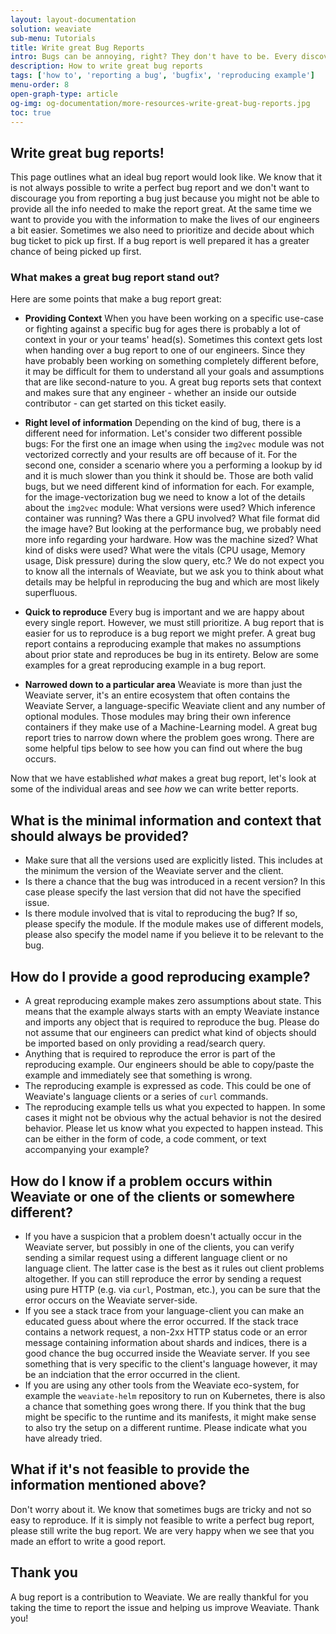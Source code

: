 ```yaml
---
layout: layout-documentation
solution: weaviate
sub-menu: Tutorials
title: Write great Bug Reports
intro: Bugs can be annoying, right? They don't have to be. Every discovered bug is a chance to help make Weaviate better. We are happy about bug rreports because they highlight that we missed something and help us make sure an issue will never occur again. For our engineers to quickly identify and fix a bug there is some information that we may need. This tutorial is about how to write a great bug report.
description: How to write great bug reports
tags: ['how to', 'reporting a bug', 'bugfix', 'reproducing example']
menu-order: 8
open-graph-type: article
og-img: og-documentation/more-resources-write-great-bug-reports.jpg
toc: true
---
```


## Write great bug reports!

This page outlines what an ideal bug report would look like. We know that it is
not always possible to write a perfect bug report and we don't want to
discourage you from reporting a bug just because you might not be able to
provide all the info needed to make the report great. At the same time we want
to provide you with the information to make the lives of our engineers a bit
easier. Sometimes we also need to prioritize and decide about which bug ticket
to pick up first. If a bug report is well prepared it has a greater chance of
being picked up first.

### What makes a great bug report stand out?

Here are some points that make a bug report great:

- **Providing Context**
  When you have been working on a specific use-case or fighting against a
  specific bug for ages there is probably a lot of context in your or your
  teams' head(s). Sometimes this context gets lost when handing over a bug
  report to one of our engineers. Since they have probably been working on
  something completely different before, it may be difficult for them to
  understand all your goals and assumptions that are like second-nature to you.
  A great bug reports sets that context and makes sure that any engineer -
  whether an inside our outside contributor - can get started on this ticket
  easily.

- **Right level of information**
  Depending on the kind of bug, there is a different need for information.
  Let's consider two different possible bugs: For the first one an image when
  using the `img2vec` module was not vectorized correctly and your results are
  off because of it. For the second one, consider a scenario where you a
  performing a lookup by id and it is much slower than you think it should be.
  Those are both valid bugs, but we need different kind of information for
  each. For example, for the image-vectorization bug we need to know a lot of
  the details about the `img2vec` module: What versions were used? Which
  inference container was running? Was there a GPU involved? What file format
  did the image have? But looking at the performance bug, we probably need more
  info regarding your hardware. How was the machine sized? What kind of disks
  were used? What were the vitals (CPU usage, Memory usage, Disk pressure)
  during the slow query, etc.? We do not expect you to know all the internals
  of Weaviate, but we ask you to think about what details may be helpful in
  reproducing the bug and which are most likely superfluous.
  
- **Quick to reproduce**
  Every bug is important and we are happy about every single report. However,
  we must still prioritize. A bug report that is easier for us to reproduce is
  a bug report we might prefer. A great bug report contains a reproducing
  example that makes no assumptions about prior state and reproduces be bug in
  its entirety. Below are some examples for a great reproducing example in a
  bug report.

  
- **Narrowed down to a particular area**
  Weaviate is more than just the Weaviate server, it's an entire ecosystem that
  often contains the Weaviate Server, a language-specific Weaviate client and
  any number of optional modules. Those modules may bring their own inference
  containers if they make use of a Machine-Learning model. A great bug report
  tries to narrow down where the problem goes wrong. There are some helpful
  tips below to see how you can find out where the bug occurs.

Now that we have established *what* makes a great bug report, let's look at
some of the individual areas and see *how* we can write better reports.

## What is the minimal information and context that should always be provided?

- Make sure that all the versions used are explicitly listed. This includes at
  the minimum the version of the Weaviate server and the client.
- Is there a chance that the bug was introduced in a recent version? In this
  case please specify the last version that did not have the specified issue.
- Is there module involved that is vital to reproducing the bug? If so, please
  specify the module. If the module makes use of different models, please also
  specify the model name if you believe it to be relevant to the bug.

## How do I provide a good reproducing example?

- A great reproducing example makes zero assumptions about state. This means
  that the example always starts with an empty Weaviate instance and imports
  any object that is required to reproduce the bug. Please do not assume that
  our engineers can predict what kind of objects should be imported based on
  only providing a read/search query.
- Anything that is required to reproduce the error is part of the reproducing
  example. Our engineers should be able to copy/paste the example and
  immediately see that something is wrong.
- The reproducing example is expressed as code. This could be one of Weaviate's
  language clients or a series of `curl` commands.
- The reproducing example tells us what you expected to happen. In some cases
  it might not be obvious why the actual behavior is not the desired behavior.
  Please let us know what you expected to happen instead. This can be either in
  the form of code, a code comment, or text accompanying your example?

## How do I know if a problem occurs within Weaviate or one of the clients or somewhere different?

- If you have a suspicion that a problem doesn't actually occur in the Weaviate
  server, but possibly in one of the clients, you can verify sending a similar
  request using a different language client or no language client. The latter
  case is the best as it rules out client problems altogether. If you can
  still reproduce the error by sending a request using pure HTTP (e.g. via
  `curl`, Postman, etc.), you can be sure that the error occurs on the Weaviate
  server-side.
- If you see a stack trace from your language-client you can make an educated
  guess about where the error occurred. If the stack trace contains a network
  request, a non-2xx HTTP status code or an error message containing
  information about shards and indices, there is a good chance the bug occurred
  inside the Weaviate server. If you see something that is very specific to the
  client's language however, it may be an indciation that the error occurred in
  the client.
- If you are using any other tools from the Weaviate eco-system, for example
  the `weaviate-helm` repository to run on Kubernetes, there is also a chance
  that something goes wrong there. If you think that the bug might be specific
  to the runtime and its manifests, it might make sense to also try the setup
  on a different runtime. Please indicate what you have already tried.

## What if it's not feasible to provide the information mentioned above?

Don't worry about it. We know that sometimes bugs are tricky and not so easy to
reproduce. If it is simply not feasible to write a perfect bug report, please
still write the bug report. We are very happy when we see that you made an
effort to write a good report. 

## Thank you

A bug report is a contribution to Weaviate. We are really thankful for you
taking the time to report the issue and helping us improve Weaviate. Thank you!
